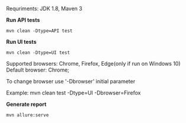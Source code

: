 Requriments: JDK 1.8, Maven 3

**Run API tests**

`mvn clean -Dtype=API test`

**Run UI tests**

`mvn clean -Dtype=UI test`

Supported browsers: Chrome, Firefox, Edge(only if run on Windows 10)
Default browser: Chrome;

To change browser use '-Dbrowser' initial parameter

Example: mvn clean test -Dtype=UI -Dbrowser=Firefox

**Generate report**

`mvn allure:serve`
